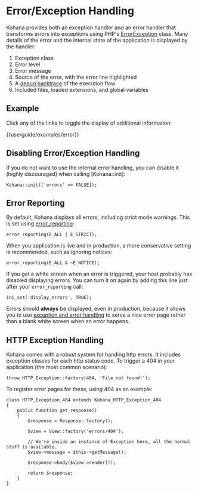 # Error/Exception Handling

Kohana provides both an exception handler and an error handler that transforms errors into exceptions using PHP's [ErrorException](http://php.net/errorexception) class. Many details of the error and the internal state of the application is displayed by the handler:

1. Exception class
2. Error level
3. Error message
4. Source of the error, with the error line highlighted
5. A [debug backtrace](http://php.net/debug_backtrace) of the execution flow
6. Included files, loaded extensions, and global variables

## Example

Click any of the links to toggle the display of additional information:

<div>{{userguide/examples/error}}</div>

## Disabling Error/Exception Handling

If you do not want to use the internal error handling, you can disable it (highly discouraged) when calling [Kohana::init]:

    Kohana::init(['errors' => FALSE]);

## Error Reporting

By default, Kohana displays all errors, including strict mode warnings. This is set using [error_reporting](http://php.net/error_reporting):

    error_reporting(E_ALL | E_STRICT);

When you application is live and in production, a more conservative setting is recommended, such as ignoring notices:

    error_reporting(E_ALL & ~E_NOTICE);

If you get a white screen when an error is triggered, your host probably has disabled displaying errors. You can turn it on again by adding this line just after your `error_reporting` call:

    ini_set('display_errors', TRUE);

Errors should **always** be displayed, even in production, because it allows you to use [exception and error handling](debugging.errors) to serve a nice error page rather than a blank white screen when an error happens.

## HTTP Exception Handling

Kohana comes with a robust system for handing http errors. It includes exception classes for each http status code. To trigger a 404 in your application (the most common scenario):

    throw HTTP_Exception::factory(404, 'File not found!');

To register error pages for these, using 404 as an example:

    class HTTP_Exception_404 extends Kohana_HTTP_Exception_404
    {
        public function get_response()
        {
            $response = Response::factory();

            $view = View::factory('errors/404');

            // We're inside an instance of Exception here, all the normal stuff is available.
            $view->message = $this->getMessage();

            $response->body($view->render());

            return $response;
        }
    }